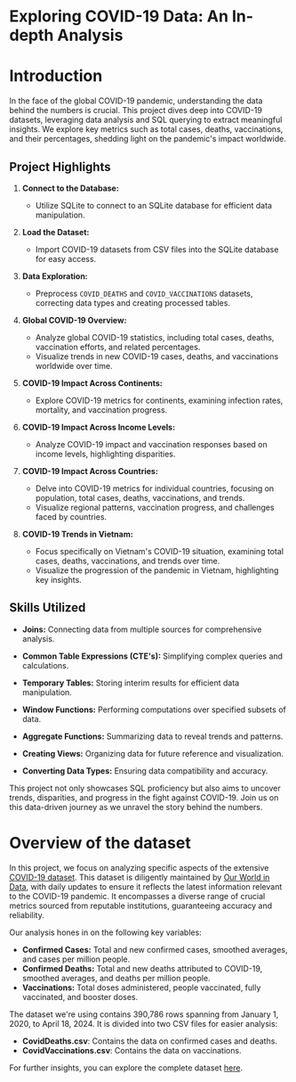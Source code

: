 # Exploring COVID-19 Data: An In-depth Analysis

# Introduction

In the face of the global COVID-19 pandemic, understanding the data behind the numbers is crucial. This project dives deep into COVID-19 datasets, leveraging data analysis and SQL querying to extract meaningful insights. We explore key metrics such as total cases, deaths, vaccinations, and their percentages, shedding light on the pandemic's impact worldwide.

## Project Highlights

1. **Connect to the Database:**
   - Utilize SQLite to connect to an SQLite database for efficient data manipulation.

2. **Load the Dataset:**
   - Import COVID-19 datasets from CSV files into the SQLite database for easy access.

3. **Data Exploration:**
   - Preprocess `COVID_DEATHS` and `COVID_VACCINATIONS` datasets, correcting data types and creating processed tables.

4. **Global COVID-19 Overview:**
   - Analyze global COVID-19 statistics, including total cases, deaths, vaccination efforts, and related percentages.
   - Visualize trends in new COVID-19 cases, deaths, and vaccinations worldwide over time.

5. **COVID-19 Impact Across Continents:**
   - Explore COVID-19 metrics for continents, examining infection rates, mortality, and vaccination progress.

6. **COVID-19 Impact Across Income Levels:**
   - Analyze COVID-19 impact and vaccination responses based on income levels, highlighting disparities.

7. **COVID-19 Impact Across Countries:**
   - Delve into COVID-19 metrics for individual countries, focusing on population, total cases, deaths, vaccinations, and trends.
   - Visualize regional patterns, vaccination progress, and challenges faced by countries.

8. **COVID-19 Trends in Vietnam:**
   - Focus specifically on Vietnam's COVID-19 situation, examining total cases, deaths, vaccinations, and trends over time.
   - Visualize the progression of the pandemic in Vietnam, highlighting key insights.

## Skills Utilized

- **Joins:** Connecting data from multiple sources for comprehensive analysis.

- **Common Table Expressions (CTE's):** Simplifying complex queries and calculations.

- **Temporary Tables:** Storing interim results for efficient data manipulation.

- **Window Functions:** Performing computations over specified subsets of data.

- **Aggregate Functions:** Summarizing data to reveal trends and patterns.

- **Creating Views:** Organizing data for future reference and visualization.

- **Converting Data Types:** Ensuring data compatibility and accuracy.


This project not only showcases SQL proficiency but also aims to uncover trends, disparities, and progress in the fight against COVID-19. Join us on this data-driven journey as we unravel the story behind the numbers.

# Overview of the dataset

In this project, we focus on analyzing specific aspects of the extensive [COVID-19 dataset](https://ourworldindata.org/covid-deaths). This dataset is diligently maintained by [Our World in Data](https://ourworldindata.org), with daily updates to ensure it reflects the latest information relevant to the COVID-19 pandemic. It encompasses a diverse range of crucial metrics sourced from reputable institutions, guaranteeing accuracy and reliability.

Our analysis hones in on the following key variables:

- **Confirmed Cases:** Total and new confirmed cases, smoothed averages, and cases per million people.
- **Confirmed Deaths:** Total and new deaths attributed to COVID-19, smoothed averages, and deaths per million people.
- **Vaccinations:** Total doses administered, people vaccinated, fully vaccinated, and booster doses.

The dataset we're using contains 390,786 rows spanning from January 1, 2020, to April 18, 2024. It is divided into two CSV files for easier analysis:

- **CovidDeaths.csv**: Contains the data on confirmed cases and deaths.
- **CovidVaccinations.csv**: Contains the data on vaccinations.

For further insights, you can explore the complete dataset [here](https://github.com/owid/covid-19-data/tree/master/public/data).
